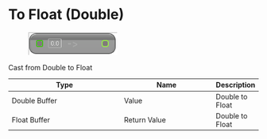 # To Float (Double)

<div align="left" data-full-width="false">

<figure><img src="To_Float_(Double).png" alt=""><figcaption></figcaption></figure>

</div>

Cast from Double to Float

<table>
<thead><tr><th width="250">Type</th><th width="200">Name</th><th>Description</th></tr></thead>
<tbody>
<tr><td>Double Buffer</td><td>Value</td><td>Double to Float</td></tr>
<tr><td>Float Buffer</td><td>Return Value</td><td>Double to Float</td></tr>
</tbody>
</table>
